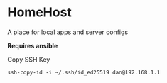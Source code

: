 # HomeHost
A place for local apps and server configs

**Requires ansible**

Copy SSH Key

```shell
ssh-copy-id -i ~/.ssh/id_ed25519 dan@192.168.1.1
```


